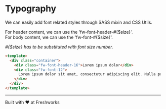 # Typography

We can easily add font related styles through SASS mixin and CSS Utils.

For header content, we can use the 'fw-font-header-#{$size}'.  
For body content, we can use the 'fw-font-#{$size}'. 

*#{$size} has to be substituted with font size number.*

```html live
<template>
  <div class="container">
    <div class="fw-font-header-16">Lorem ipsum dolor</div>
    <div class="fw-font-12">
      Lorem ipsum dolor sit amet, consectetur adipiscing elit. Nulla pretium velit feugiat rutrum ultrices. Morbi elementum id velit sit amet scelerisque. Proin tempus placerat luctus. Maecenas pulvinar quis libero nec accumsan. Pellentesque in pharetra odio.
    </div>
  </div>
</template>
```

----------------------------------------------

Built with ❤ at Freshworks
